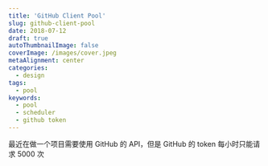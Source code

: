 ```yaml
---
title: 'GitHub Client Pool'
slug: github-client-pool
date: 2018-07-12
draft: true
autoThumbnailImage: false
coverImage: /images/cover.jpeg
metaAlignment: center
categories:
  - design
tags:
  - pool
keywords:
  - pool
  - scheduler
  - github token
---
```


最近在做一个项目需要使用 GitHub 的 API，但是 GitHub 的 token 每小时只能请求 5000 次

<!--more-->
